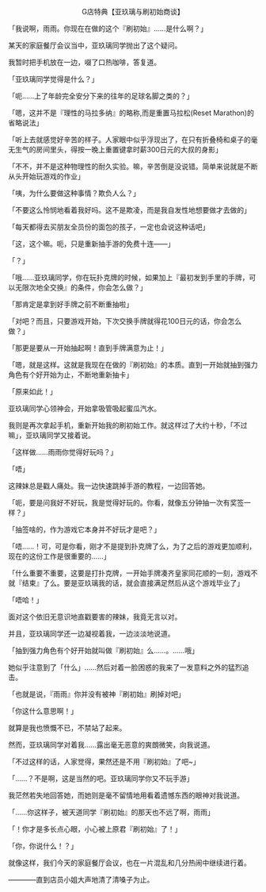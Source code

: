 <p align="center">G店特典【亚玖璃与刷初始商谈】</p>

「我说啊，雨雨。你现在在做的这个『刷初始』……是什么啊？」

某天的家庭餐厅会议当中，亚玖璃同学抛出了这个疑问。

我暂时把手机放在一边，啜了口热咖啡，答复道。

「亚玖璃同学觉得是什么？」

「呃……上了年龄完全安分下来的往年的足球名脚之类的？」

「嗯，这并不是『理性的马拉多纳』的略称,而是重置马拉松(Reset Marathon)的省略说法」

「听上去就感觉好辛苦的样子。人家眼中似乎浮现出了，在只有折叠椅和桌子的毫无生气的房间里头，得按一晚上重置键拿时薪300日元的大叔的身影」

「不不，并不是这种物理性的耐久实验。嘛，辛苦倒是没说错。简单来说就是不断从头开始玩游戏的作业」

「咦，为什么要做这种事情？欺负人么？」

「不要这么怜悯地看着我好吗。这不是欺凌，而是我自发性地想要做才去做的」

「每天都得去买朋友全员份的面包的孩子，一定也会说这种话吧」

「这，这个嘛。呃，只是重新抽手游的免费十连——」

「？」

「哦……亚玖璃同学，你在玩扑克牌的时候，如果加上『最初发到手里的手牌，可以无限次地全交换』的条件，你会怎么做？」

「那肯定是拿到好手牌之前不断重抽啦」

「对吧？而且，只要游戏开始，下次交换手牌就得花100日元的话，你会怎么做？」

「那更是要从一开始抽起啊！直到手牌满意为止！」

「嗯，就是这样。这就是我现在在做的『刷初始』的本质。直到一开始就抽到强力角色有个好开始为止，不断地重新抽卡」

「原来如此！」

亚玖璃同学心领神会，开始拿吸管吸起蜜瓜汽水。

我则是再次拿起手机，重新开始我的刷初始工作。就这样过了大约十秒，「不过嘛」，亚玖璃同学又接着说。

「这样做……雨雨你觉得好玩吗？」

「唔」

这辣妹总是戳人痛处。我一边快速跳掉手游的教程，一边回答她。

「呃，要是问我好不好玩，我是觉得好玩的。你看，就像五分钟抽一次有奖签一样？」

「抽签啥的，作为游戏它本身并不好玩才是吧？」

「唔……！可，可是你看，刚才不是提到扑克牌了么，为了之后的游戏更加顺利，现在的这份工作是很重要的……」

「什么重要不重要，这要是打扑克牌，一开始手牌凑齐皇家同花顺的一刻，游戏不就『结束』了么。要是亚玖璃我的话，就会直接满足然后从这个游戏毕业了」

「唔哈！」

面对这个依旧无意识地直戳要害的辣妹，我竟无言以对。

并且，亚玖璃同学还一边凝视着我，一边淡淡地说道。

「抽到强力角色有个好开始就叫做『刷初始』么……。……哦」

她似乎注意到了「什么」……然后对着一脸困惑的我来了一发意料之外的猛烈追击。

「也就是说，『雨雨』你并没有被神『刷初始』刷掉对吧」

「你这什么意思啊！」

就算是我也愤慨不已，不禁站了起来。

然而，亚玖璃同学对着我……露出毫无恶意的爽朗微笑，向我说道。

「不过这样的话，人家觉得，果然还是不用『刷初始』了吧~」

「……？不是啊，这是当然的吧。亚玖璃同学你又不玩手游」

我茫然若失地回答她，而她则是毫不留情地用看着遗憾东西的眼神对我说道。

「……你这样子，被天道同学『刷初始』的那天也不远了啊，雨雨」

「！你才是多长点心眼，小心被上原君『刷初始』了！」

「你，你说什么！？」

就像这样，我们今天的家庭餐厅会议，也在一片混乱和几分热闹中继续进行着。

————直到店员小姐大声地清了清嗓子为止。

